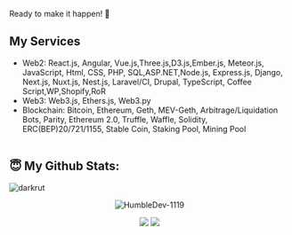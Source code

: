 Ready to make it happen! 👋

## My Services
- Web2: React.js, Angular, Vue.js,Three.js,D3.js,Ember.js, Meteor.js, JavaScript, Html, CSS, PHP, SQL,ASP.NET,Node.js, Express.js, Django, Next.js, Nuxt.js, Nest.js, Laravel/CI, Drupal, TypeScript, Coffee Script,WP,Shopify,RoR
- Web3: Web3.js, Ethers.js, Web3.py
- Blockchain: Bitcoin, Ethereum, Geth, MEV-Geth, Arbitrage/Liquidation Bots, Parity, Ethereum 2.0, Truffle, Waffle, Solidity, ERC(BEP)20/721/1155, Stable Coin, Staking Pool, Mining Pool
<br><br>
## <b>😇 My Github Stats</b>:
<p align="left"><img src="https://komarev.com/ghpvc/?username=HumbleDev-1119&label=Profile%20views&color=0e75b6&style=flat" alt="darkrut" /> </p>
<p align="center" style="margin-bottom: 10px;"><img src="https://github-profile-trophy.vercel.app/?username=HumbleDev-1119&column=7&theme=onedark" alt="HumbleDev-1119" /></p>
<p align="center">
  <img src = "https://github-readme-stats.vercel.app/api?username=HumbleDev-1119&show_icons=true&include_all_commits=true&count_private=true&theme=tokyonight"> 
  <img src = "https://github-readme-stats.vercel.app/api/top-langs/?username=HumbleDev-1119&langs_count=8&layout=compact&theme=tokyonight&include_all_commits=true">
</p>

